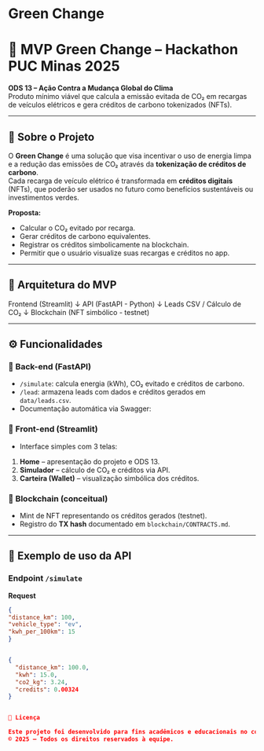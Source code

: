 # Green Change


# 🌱 MVP  Green Change – Hackathon PUC Minas 2025

**ODS 13 – Ação Contra a Mudança Global do Clima**  
Produto mínimo viável que calcula a emissão evitada de CO₂ em recargas de veículos elétricos e gera créditos de carbono tokenizados (NFTs).  

---

## 🚀 Sobre o Projeto

O **Green Change** é uma solução que visa incentivar o uso de energia limpa e a redução das emissões de CO₂ através da **tokenização de créditos de carbono**.  
Cada recarga de veículo elétrico é transformada em **créditos digitais** (NFTs), que poderão ser usados no futuro como benefícios sustentáveis ou investimentos verdes.

**Proposta:**  
- Calcular o CO₂ evitado por recarga.  
- Gerar créditos de carbono equivalentes.  
- Registrar os créditos simbolicamente na blockchain.  
- Permitir que o usuário visualize suas recargas e créditos no app.

---

## 🧩 Arquitetura do MVP

Frontend (Streamlit)
↓
API (FastAPI - Python)
↓
Leads CSV / Cálculo de CO₂
↓
Blockchain (NFT simbólico - testnet)


---

## ⚙️ Funcionalidades

### 🔹 Back-end (FastAPI)
- `/simulate`: calcula energia (kWh), CO₂ evitado e créditos de carbono.  
- `/lead`: armazena leads com dados e créditos gerados em `data/leads.csv`.  
- Documentação automática via Swagger:  


### 🔹 Front-end (Streamlit)
- Interface simples com 3 telas:
1. **Home** – apresentação do projeto e ODS 13.  
2. **Simulador** – cálculo de CO₂ e créditos via API.  
3. **Carteira (Wallet)** – visualização simbólica dos créditos.  

### 🔹 Blockchain (conceitual)
- Mint de NFT representando os créditos gerados (testnet).  
- Registro do **TX hash** documentado em `blockchain/CONTRACTS.md`.  

---

## 🧮 Exemplo de uso da API

### Endpoint `/simulate`
**Request**
```json
{
"distance_km": 100,
"vehicle_type": "ev",
"kwh_per_100km": 15
}


{
  "distance_km": 100.0,
  "kwh": 15.0,
  "co2_kg": 3.24,
  "credits": 0.00324
}


📜 Licença

Este projeto foi desenvolvido para fins acadêmicos e educacionais no contexto do Hackathon PUC Minas 2025 – Desafio ODS 13.
© 2025 – Todos os direitos reservados à equipe.